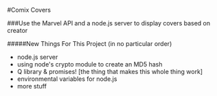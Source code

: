 #Comix Covers

###Use the Marvel API and a node.js server to display covers based on creator

#####New Things For This Project (in no particular order)
- node.js server
- using node's crypto module to create an MD5 hash 
- Q library &amp; promises! [the thing that makes this whole thing work]
- environmental variables for node.js
- more stuff


